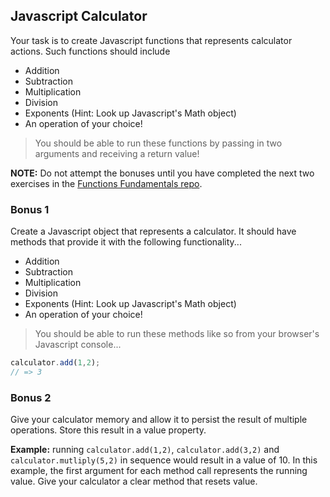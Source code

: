 ## Javascript Calculator

Your task is to create Javascript functions that represents calculator actions. Such functions should include
- Addition
- Subtraction
- Multiplication
- Division
- Exponents (Hint: Look up Javascript's Math object)
- An operation of your choice!

> You should be able to run these functions by passing in two arguments and receiving a return value!  


**NOTE:** Do not attempt the bonuses until you have completed the next two exercises in the [Functions Fundamentals repo](git@github.com:ga-wdi-exercises/js-calculator-intro.git).

### Bonus 1

Create a Javascript object that represents a calculator. It should have methods that provide it with the following functionality...

- Addition
- Subtraction
- Multiplication
- Division
- Exponents (Hint: Look up Javascript's Math object)
- An operation of your choice!

> You should be able to run these methods like so from your browser's Javascript console...  

```js
calculator.add(1,2);
// => 3
```

### Bonus 2

Give your calculator memory and allow it to persist the result of multiple operations. Store this result in a value property.  

**Example:** running `calculator.add(1,2)`, `calculator.add(3,2)` and `calculator.mutliply(5,2)` in sequence would result in a value of 10. In this example, the first argument for each method call represents the running value.
Give your calculator a clear method that resets value.
